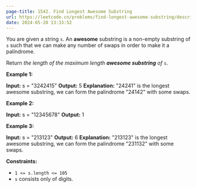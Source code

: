 ```yaml
---
page-title: 1542. Find Longest Awesome Substring
url: https://leetcode.cn/problems/find-longest-awesome-substring/description/?envType=daily-question&envId=2024-05-20
date: 2024-05-20 13:33:52
---
```

You are given a string `s`. An **awesome** substring is a non-empty substring of `s` such that we can make any number of swaps in order to make it a palindrome.

Return *the length of the maximum length **awesome substring** of* `s`.

**Example 1:**

**Input:** s = "3242415"
**Output:** 5
**Explanation:** "24241" is the longest awesome substring, we can form the palindrome "24142" with some swaps.

**Example 2:**

**Input:** s = "12345678"
**Output:** 1

**Example 3:**

**Input:** s = "213123"
**Output:** 6
**Explanation:** "213123" is the longest awesome substring, we can form the palindrome "231132" with some swaps.

**Constraints:**

-   `1 <= s.length <= 105`
-   `s` consists only of digits.